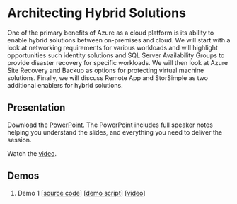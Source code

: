 # Architecting Hybrid Solutions
One of the primary benefits of Azure as a cloud platform is its ability to enable hybrid solutions between on-premises and cloud.  We will start with a look at networking requirements for various workloads and will highlight opportunities such identity solutions and SQL Server Availability Groups to provide disaster recovery for specific workloads.  We will then look at Azure Site Recovery and Backup as options for protecting virtual machine solutions.  Finally, we will discuss Remote App and StorSimple as two additional enablers for hybrid solutions.

## Presentation
Download the [PowerPoint](https://github.com/GSIAzureCOE/Hybrid/blob/master/Architecting%20Hybrid%20Solutions.pptx).
The PowerPoint includes full speaker notes helping you understand the slides, and everything you need to deliver the session.

Watch the [video](https://gsiazurecoecontent.blob.core.windows.net/architecting-hybrid-solutions/todo.mp4).

## Demos
1. Demo 1
[[source code](https://github.com/GSIAzureCOE/Hybrid/blob/master/todo)]
[[demo script](https://github.com/GSIAzureCOE/Hybrid/blob/master/todo.docx)]
[[video](https://gsiazurecoecontent.blob.core.windows.net/architecting-hybrid-solutions/todo.mp4)]
